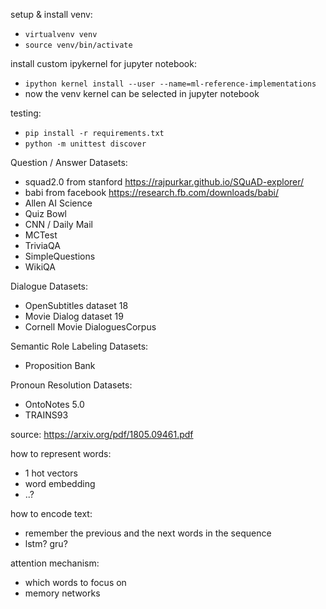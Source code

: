 setup & install venv:
- `virtualvenv venv`
- `source venv/bin/activate`

install custom ipykernel for jupyter notebook:
- `ipython kernel install --user --name=ml-reference-implementations`
- now the venv kernel can be selected in jupyter notebook

testing:
- `pip install -r requirements.txt`
- `python -m unittest discover`

Question / Answer Datasets:
- squad2.0 from stanford https://rajpurkar.github.io/SQuAD-explorer/
- babi from facebook https://research.fb.com/downloads/babi/
- Allen AI Science 
- Quiz Bowl
- CNN / Daily Mail 
- MCTest
- TriviaQA
- SimpleQuestions
- WikiQA

Dialogue Datasets:
- OpenSubtitles dataset 18 
- Movie Dialog dataset 19
- Cornell Movie DialoguesCorpus

Semantic Role Labeling Datasets:
- Proposition Bank

Pronoun Resolution Datasets:
- OntoNotes 5.0
- TRAINS93

source: https://arxiv.org/pdf/1805.09461.pdf

how to represent words:
- 1 hot vectors
- word embedding
- ..?

how to encode text:
- remember the previous and the next words in the sequence
- lstm? gru?

attention mechanism:
- which words to focus on
- memory networks